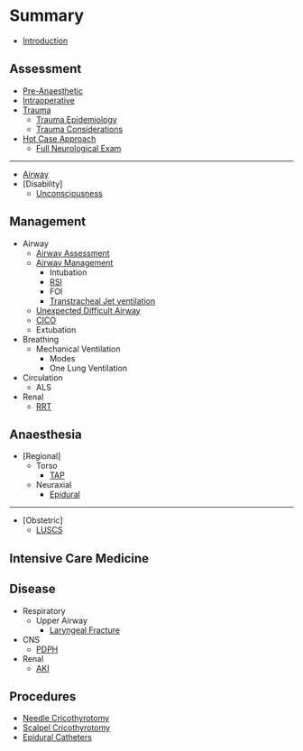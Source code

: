 # Summary

* [Introduction](README.md)

## Assessment

* [Pre-Anaesthetic](assessment/pre-anaesthetic.md)
* [Intraoperative](assessment/intraoperative.md)
* [Trauma](assessment/trauma.md)
	* [Trauma Epidemiology](assessment/trauma-epi.md)
	* [Trauma Considerations](assessment/trauma-considerations.md)
* [Hot Case Approach](assessment/physician-approach.md)
  * [Full Neurological Exam](assessment/neurological-exam.md)

---

* [Airway](systems/airway.md)
* [Disability]
	* [Unconsciousness](assessment/neuro/unconscious.md)

## Management

* Airway
	* [Airway Assessment](management/airway/airway-assessment.md)
	* [Airway Management](management/airway/airway-management.md)
  		* Intubation
  		* [RSI](management/airway/rsi.md)
  		* FOI
    	* [Transtracheal Jet ventilation](management/airway/jet-ventilation.md)
    * [Unexpected Difficult Airway](management/airway/difficult-airway.md)
    * [CICO](management/airway/cico.md)
  	* Extubation
* Breathing
	* Mechanical Ventilation
    	* Modes
    	* One Lung Ventilation
* Circulation
	* ALS
* Renal
	* [RRT](/management/renal/rrt.md)

## Anaesthesia
* [Regional]
	* Torso
		* [TAP](/anesthesia/regional/tap.md)
	* Neuraxial
		* [Epidural](/anaesthesia/regional/epidural.md)

---

* [Obstetric]
	* [LUSCS](/obs/luscs.md)


## Intensive Care Medicine

## Disease
* Respiratory
	* Upper Airway
		* [Laryngeal Fracture](/disease/respiratory/upper-airway/laryngeal-fracture.md)
* CNS
	* [PDPH](/disease/cns/pdph.md)
* Renal
	* [AKI](/renal/aki.md)



## Procedures
* [Needle Cricothyrotomy](procedures/needle-cricothyrotomy.md)
* [Scalpel Cricothyrotomy](procedures/scalpel-cricothyrotomy.md)
* [Epidural Catheters](procedures/epidural_insertion.md)

